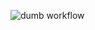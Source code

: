 ![dumb workflow](https://github.com/ybny0nsr/hexlet_pytest/.github/workflows/hello_world.yml/badge.svg?event=push)
